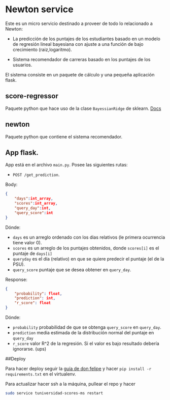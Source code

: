 # Newton service
Este es un micro servicio destinado a proveer de todo lo relacionado a Newton:
 * La predicción de los puntajes de los estudiantes basado en un modelo de regresión 
lineal bayesiana con ajuste a una función de bajo crecimiento (raiz,logaritmo).

 * Sistema recomendador de carreras basado en los puntajes de los usuarios.

El sistema consiste en un paquete de cálculo y una pequeña aplicación flask.

## score-regressor
Paquete python que hace uso de la clase `BayessianRidge` de sklearn. [Docs](https://github.com/educa-labs/tuniversidad-scores-ms/blob/master/score_regressor/README.md)


## newton
Paquete python que contiene el sistema recomendador.

## App flask.

App está en el archivo `main.py`. Posee las siguientes rutas:

* `POST /get_prediction`.

Body:
```json
{
    "days":int_array, 
    "scores":int_array,
    "query_day":int,
    "query_score":int
}
```
Dónde:

* `days` es un arreglo ordenado con los dias relativos (le primera ocurrencia tiene valor 0).
* `scores` es un arreglo de los puntajes obtenidos, donde `scores[i]` es el puntaje de `days[i]`
* `queryday` es el día (relativo) en que se quiere predecir el puntaje (el de la PSU).
* `query_score` puntaje que se desea obtener en `query_day`.
 
Response:
```json
{
    "probability": float,
    "prediction": int,
    "r_score": float
}
```
Dónde:

* `probability` probabilidad de que se obtenga `query_score` en `query_day`.
* `prediction` media estimada de la distribución normal del puntaje en `query_day`
* `r_score` valor R^2 de la regresión. Si el valor es bajo resultado debería ignorarse. (ups)


##Deploy

Para hacer deploy seguir la [guía de don felipe](https://www.guia.educalabs.cl/frameworks/flask.html) y hacer
`pip install -r requirements.txt` en el virtualenv. 

Para actualizar hacer ssh a la máquina, pullear el repo y hacer 
```bash
sudo service tuniversidad-scores-ms restart
``` 
